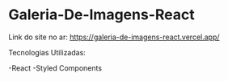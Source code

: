 # Galeria-De-Imagens-React
Link do site no ar: https://galeria-de-imagens-react.vercel.app/

Tecnologias Utilizadas:

-React
-Styled Components
